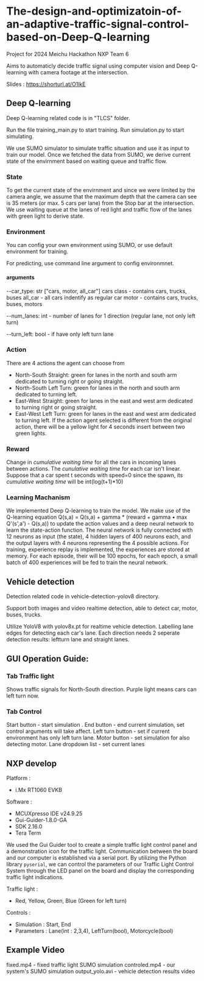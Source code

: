 # The-design-and-optimizatoin-of-an-adaptive-traffic-signal-control-based-on-Deep-Q-learning
Project for 2024 Meichu Hackathon NXP Team 6

Aims to automaticly decide traffic signal using computer vision and Deep Q-learning with camera footage at the intersection.


Slides : https://shorturl.at/O1lkE
## Deep Q-learning
Deep Q-learning related code is in "TLCS" folder. 

Run the file training_main.py to start training.
Run simulation.py to start simulating. 

We use SUMO simulator to simulate traffic situation and use it as input to train our model.
Once we fetched the data from SUMO, we derive current state of the envirnment based on waiting queue and traffic flow.

### State
To get the current state of the envirnment and since we were limited by the camera angle, we assume that the maximum depth that the camera can see is 35 meters (or max. 5 cars per lane) from the Stop bar at the intersection.
We use waiting queue at the lanes of red light and traffic flow of the lanes with green light to derive state.

### Environment
You can config your own environment using SUMO, or use default environment for training.

For predicting, use command line argument to config environmnet.

#### arguments
--car_type: str ["cars, motor, all_car"]
cars class - contains cars, trucks, buses
all_car - all cars indentify as regular car
motor - contains cars, trucks, buses, motors

--num_lanes: int - number of lanes for 1 direction (regular lane, not only left turn) 

--turn_left: bool - if have only left turn lane

### Action
There are 4 actions the agent can choose from
- North-South Straight: green for lanes in the north and south arm dedicated to turning right or going straight.
- North-South Left Turn: green for lanes in the north and south arm dedicated to turning left.
- East-West Straight: green for lanes in the east and west arm dedicated to turning right or going straight.
- East-West Left Turn: green for lanes in the east and west arm dedicated to turning left.
If the action agent selected is different from the original action, there will be a yellow light for 4 seconds insert between two green lights.

### Reward
Change in *cumulative waiting time* for all the cars in incoming lanes between actions.
The *cunulative waiting time* for each car isn't linear.
Suppose that a car spent t seconds with speed=0 since the spawn, its *cumulative waiting time* will be int(log(t+1)*10)

### Learning Machanism
We implemented Deep Q-learning to train the model. 
We make use of the Q-learning equation Q(s,a) = Q(s,a) + gamma * (reward + gamma • max Q'(s',a') - Q(s,a)) to update the action values and a deep neural network to learn the state-action function.
The neural network is fully connected with 12 neurons as input (the state), 4 hidden layers of 400 neurons each, and the output layers with 4 neurons representing the 4 possible actions.
For training, experience replay is implemented, the experiences are stored at memory.
For each episode, their will be 100 epochs, for each epoch, a small batch of 400 experiences will be fed to train the neural network.


## Vehicle detection
Detection related code in vehicle-detection-yolov8 directory.

Support both images and video realtime detection, able to detect car, motor, buses, trucks.

Utilize YoloV8 with yolov8x.pt for realtime vehicle detection.
Labelling lane edges for detecting each car's lane.
Each direction needs 2 seperate detection results: leftturn lane and straight lanes.


## GUI Operation Guide:
### Tab Traffic light
Shows traffic signals for North-South direction.
Purple light means cars can left turn now. 

### Tab Control
Start button - start simulation .
End button - end current simulation, set control arguments will take affect.
Left turn button - set if current environment has only left turn lane.
Motor button - set simulation for also detecting motor.
Lane dropdown list - set current lanes


## NXP develop
Platform :
- i.Mx RT1060 EVKB

Software :
- MCUXpresso IDE v24.9.25
- Gui-Guider-1.8.0-GA
- SDK 2.16.0
- Tera Term

We used the Gui Guider tool to create a simple traffic light control panel and a demonstration icon for the traffic light. Communication between the board and our computer is established via a serial port. By utilizing the Python library ```pyserial```, we can control the parameters of our Traffic Light Control System through the LED panel on the board and display the corresponding traffic light indications.

Traffic light :
- Red, Yellow, Green, Blue (Green for left turn)

Controls :
- Simulation : Start, End
- Parameters : Lane(int : 2,3,4), LeftTurn(bool), Motorcycle(bool)

## Example Video
fixed.mp4 - fixed traffic light SUMO simulation
controled.mp4 - our system's SUMO simulation
output_yolo.avi - vehicle detection results video
